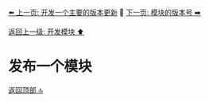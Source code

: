 [⬅️ 上一页: 开发一个主要的版本更新](开发一个主要的版本更新.md) 🚦 [下一页: 模块的版本号 ➡️](模块的版本号.md)

[返回上一级: 开发模块 ⬆️](../开发模块.md)

# 发布一个模块

[返回顶部 🔝](#发布一个模块)